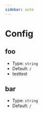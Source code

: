 ```yaml
---
sidebar: auto
---
```


# Config

## foo

- Type: `string`
- Default: `/`
- testtest

## bar

- Type: `string`
- Default: `/`
